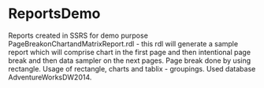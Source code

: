 # ReportsDemo
Reports created in SSRS for demo purpose
PageBreakonChartandMatrixReport.rdl - this rdl will generate a sample report which will comprise chart in the first page and then intentional page break and then data sampler on the next pages. Page break done by using rectangle. Usage of rectangle, charts and tablix - groupings.
Used database AdventureWorksDW2014.
